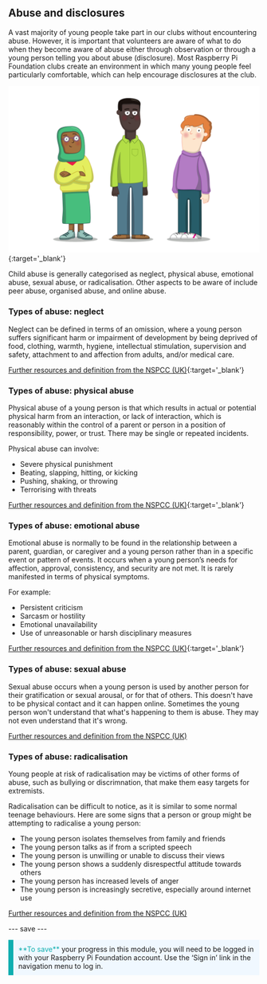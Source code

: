 ## Abuse and disclosures

A vast majority of young people take part in our clubs without encountering abuse. However, it is important that volunteers are aware of what to do when they become aware of abuse either through observation or through a young person telling you about abuse (disclosure). Most Raspberry Pi Foundation clubs create an environment in which many young people feel particularly comfortable, which can help encourage disclosures at the club.

![Three young people standing.](images/7-Diverse-Mix.png){:target='_blank'}

Child abuse is generally categorised as neglect, physical abuse, emotional abuse, sexual abuse, or radicalisation. Other aspects to be aware of include peer abuse, organised abuse, and online abuse.

### Types of abuse: neglect

Neglect can be defined in terms of an omission, where a young person suffers significant harm or impairment of development by being deprived of food, clothing, warmth, hygiene, intellectual stimulation, supervision and safety, attachment to and affection from adults, and/or medical care.

[Further resources and definition from the NSPCC (UK)](https://www.nspcc.org.uk/what-is-child-abuse/types-of-abuse/neglect/){:target='_blank'}

### Types of abuse: physical abuse

Physical abuse of a young person is that which results in actual or potential physical harm from an interaction, or lack of interaction, which is reasonably within the control of a parent or person in a position of responsibility, power, or trust. There may be single or repeated incidents.  

Physical abuse can involve:

* Severe physical punishment
* Beating, slapping, hitting, or kicking
* Pushing, shaking, or throwing
* Terrorising with threats

[Further resources and definition from the NSPCC (UK)](https://www.nspcc.org.uk/what-is-child-abuse/types-of-abuse/physical-abuse/){:target='_blank'}

### Types of abuse: emotional abuse

Emotional abuse is normally to be found in the relationship between a parent, guardian, or caregiver and a young person rather than in a specific event or pattern of events. It occurs when a young person’s needs for affection, approval, consistency, and security are not met. It is rarely manifested in terms of physical symptoms.

For example:

* Persistent criticism
* Sarcasm or hostility
* Emotional unavailability
* Use of unreasonable or harsh disciplinary measures

[Further resources and definition from the NSPCC (UK)](https://www.nspcc.org.uk/what-is-child-abuse/types-of-abuse/emotional-abuse/){:target='_blank'}

### Types of abuse: sexual abuse

Sexual abuse occurs when a young person is used by another person for their gratification or sexual arousal, or for that of others. This doesn't have to be physical contact and it can happen online.
Sometimes the young person won't understand that what's happening to them is abuse. They may not even understand that it's wrong.

[Further resources and definition from the NSPCC (UK)](https://www.nspcc.org.uk/what-is-child-abuse/types-of-abuse/child-sexual-abuse/)

### Types of abuse: radicalisation

Young people at risk of radicalisation may be victims of other forms of abuse, such as bullying or discrimnation, that make them easy targets for extremists.

Radicalisation can be difficult to notice, as it is similar to some normal teenage behaviours. Here are some signs that a person or group might be attempting to radicalise a young person:

- The young person isolates themselves from family and friends
- The young person talks as if from a scripted speech
- The young person is unwilling or unable to discuss their views
- The young person shows a suddenly disrespectful attitude towards others
- The young person has increased levels of anger
- The young person is increasingly secretive, especially around internet use

[Further resources and definition from the NSPCC (UK)](https://www.nspcc.org.uk/keeping-children-safe/reporting-abuse/dedicated-helplines/protecting-children-from-radicalisation/)

--- save ---

<p style="border-left: solid; border-width:10px; border-color: #0faeb0; background-color: aliceblue; padding: 10px;">
<span style="color: #0faeb0">**To save**</span> your progress in this module, you will need to be logged in with your Raspberry Pi Foundation account. Use the ‘Sign in’ link in the navigation menu to log in.
</p>
